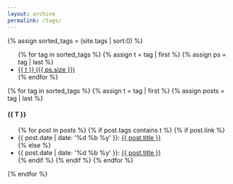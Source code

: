 ```yaml
---
layout: archive
permalink: /tags/
---
```


{% assign sorted_tags = (site.tags | sort:0) %}
<ul class="tag-box">
	{% for tag in sorted_tags %}
		{% assign t = tag | first %}
		{% assign ps = tag | last %}
		<li><a href="#{{ t | downcase }}">{{ t }} <span class="size">({{ ps.size }})</span></a></li>
	{% endfor %}
</ul>

{% for tag in sorted_tags %}
  {% assign t = tag | first %}
  {% assign posts = tag | last %}
  <div style="text-transform:capitalize;">
    <h4 id="{{ t | downcase }}">{{ t }}</h4>
  </div>
  <ul>
  {% for post in posts %}
    {% if post.tags contains t %}
      {% if post.link %}
        <li>
          <span class="date">{{ post.date | date: '%d %b %y' }}</span>:  <a href="{{ post.link }}">{{ post.title }}</a>
        </li>
      {% else %}
        <li>
          <span class="date">{{ post.date | date: '%d %b %y' }}</span>:  <a href="{{ post.url }}">{{ post.title }}</a>
        </li>
      {% endif %}
    {% endif %}
  {% endfor %}
  </ul>
{% endfor %}
